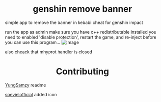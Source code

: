 <h1 align="center">genshin remove banner</h1>

simple app to remove the banner in kebabi cheat for genshin impact

<!-- PLEASE ADD THIS OMG -->
run the app as admin
make sure you have c++ redistributable installed
you need to enabled 'disable protection', restart the game, and re-inject before you can use this program...
![image](https://user-images.githubusercontent.com/61764480/233733033-0e870558-9b50-4ff9-aefa-d53930a4b0b8.jpg)

also cheack that mhyprot handler is closed 

<h1 align="center">Contributing</h1>
<a href="https://github.com/YungSamzy">YungSamzy</a> readme

<a href="https://github.com/soevielofficial"> soevielofficial</a> added icon
